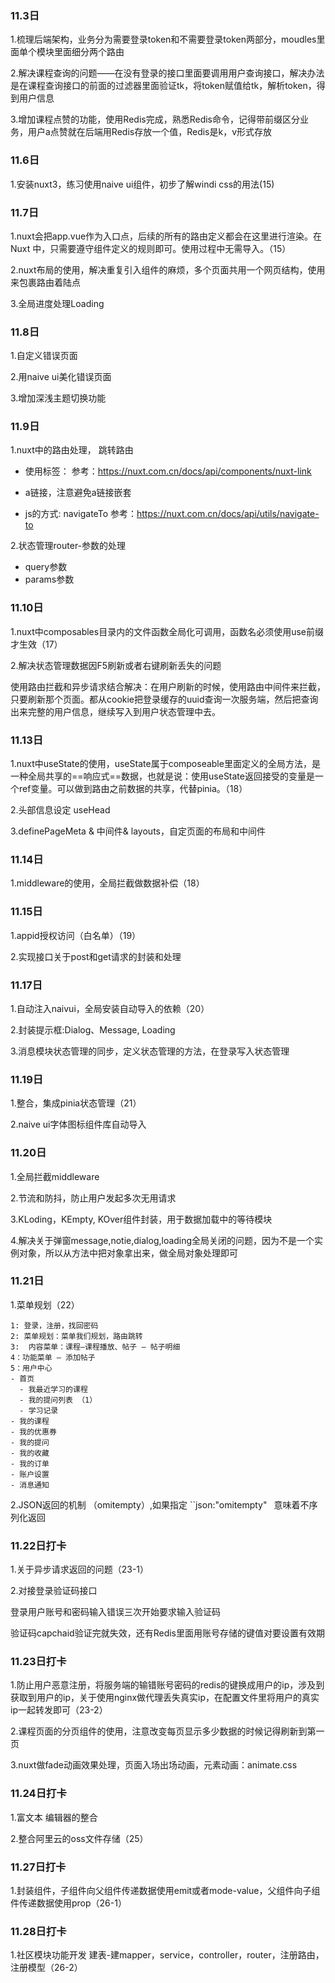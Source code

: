 ### 11.3日

1.梳理后端架构，业务分为需要登录token和不需要登录token两部分，moudles里面单个模块里面细分两个路由

2.解决课程查询的问题——在没有登录的接口里面要调用用户查询接口，解决办法是在课程查询接口的前面的过滤器里面验证tk，将token赋值给tk，解析token，得到用户信息

3.增加课程点赞的功能，使用Redis完成，熟悉Redis命令，记得带前缀区分业务，用户a点赞就在后端用Redis存放一个值，Redis是k，v形式存放

### 11.6日
1.安装nuxt3，练习使用naive ui组件，初步了解windi css的用法(15)

### 11.7日

1.nuxt会把app.vue作为入口点，后续的所有的路由定义都会在这里进行渲染。在 Nuxt 中，只需要遵守组件定义的规则即可。使用过程中无需导入。（15）

2.nuxt布局的使用，解决重复引入组件的麻烦，多个页面共用一个网页结构，使用 <NuxtLayout>来包裹路由着陆点 <NuxtPage/>

3.全局进度处理Loading

### 11.8日

1.自定义错误页面

2.用naive ui美化错误页面

3.增加深浅主题切换功能

### 11.9日

1.nuxt中的路由处理， 跳转路由

- 使用标签：<NuxtLink>  参考：https://nuxt.com.cn/docs/api/components/nuxt-link

- a链接，注意避免a链接嵌套

- js的方式:  navigateTo   参考：https://nuxt.com.cn/docs/api/utils/navigate-to

  

2.状态管理router-参数的处理 

- query参数
- params参数

### 11.10日

1.nuxt中composables目录内的文件函数全局化可调用，函数名必须使用use前缀才生效（17）

2.解决状态管理数据因F5刷新或者右键刷新丢失的问题

使用路由拦截和异步请求结合解决：在用户刷新的时候，使用路由中间件来拦截，只要刷新那个页面。都从cookie把登录缓存的uuid查询一次服务端，然后把查询出来完整的用户信息，继续写入到用户状态管理中去。

### 11.13日

1.nuxt中useState的使用，useState属于composeable里面定义的全局方法，是一种全局共享的==响应式==数据，也就是说：使用useState返回接受的变量是一个ref变量。可以做到路由之前数据的共享，代替pinia。（18）

2.头部信息设定 useHead

3.definePageMeta & 中间件& layouts，自定页面的布局和中间件

### 11.14日

1.middleware的使用，全局拦截做数据补偿（18）

### 11.15日

1.appid授权访问（白名单）（19）

2.实现接口关于post和get请求的封装和处理

### 11.17日

1.自动注入naivui，全局安装自动导入的依赖（20）

2.封装提示框:Dialog、Message, Loading

3.消息模块状态管理的同步，定义状态管理的方法，在登录写入状态管理

### 11.19日

1.整合，集成pinia状态管理（21）

2.naive ui字体图标组件库自动导入

### 11.20日

1.全局拦截middleware

2.节流和防抖，防止用户发起多次无用请求

3.KLoding，KEmpty, KOver组件封装，用于数据加载中的等待模块

4.解决关于弹窗message,notie,dialog,loading全局关闭的问题，因为不是一个实例对象，所以从方法中把对象拿出来，做全局对象处理即可

### 11.21日

1.菜单规划（22）

```
1: 登录，注册，找回密码
2: 菜单规划：菜单我们规划，路由跳转
3:  内容菜单：课程–课程播放、帖子 — 帖子明细
4：功能菜单 — 添加帖子 
5：用户中心 
- 首页
  - 我最近学习的课程
  - 我的提问列表 （1）
  - 学习记录
- 我的课程
- 我的优惠券
- 我的提问
- 我的收藏
- 我的订单
- 账户设置
- 消息通知
```

2.JSON返回的机制 （omitempty）,如果指定 ``json:"omitempty"` ` 意味着不序列化返回

 ### 11.22日打卡

1.关于异步请求返回的问题（23-1）

2.对接登录验证码接口

 登录用户账号和密码输入错误三次开始要求输入验证码

验证码capchaid验证完就失效，还有Redis里面用账号存储的键值对要设置有效期

### 11.23日打卡

1.防止用户恶意注册，将服务端的输错账号密码的redis的键换成用户的ip，涉及到获取到用户的ip，关于使用nginx做代理丢失真实ip，在配置文件里将用户的真实ip一起转发即可（23-2）

2.课程页面的分页组件的使用，注意改变每页显示多少数据的时候记得刷新到第一页

3.nuxt做fade动画效果处理，页面入场出场动画，元素动画：animate.css

### 11.24日打卡

1.富文本 编辑器的整合

2.整合阿里云的oss文件存储（25）



###  11.27日打卡

1.封装组件，子组件向父组件传递数据使用emit或者mode-value，父组件向子组件传递数据使用prop（26-1）

### 11.28日打卡

1.社区模块功能开发 建表-建mapper，service，controller，router，注册路由，注册模型（26-2）

